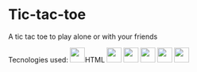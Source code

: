 # Tic-tac-toe
A tic tac toe to play alone or with your friends

Tecnologies used:
<img src="https://cdn.jsdelivr.net/gh/devicons/devicon/icons/html5/html5-original.svg" width="30" height="30"/>HTML
<img src="https://cdn.jsdelivr.net/gh/devicons/devicon/icons/css3/css3-original.svg" width="30" height="30"/>
<img src="https://cdn.jsdelivr.net/gh/devicons/devicon/icons/javascript/javascript-original.svg" width="30" height="30"/>
<img src="https://cdn.jsdelivr.net/gh/devicons/devicon/icons/react/react-original.svg" width="30" height="30"/>
<img src="https://cdn.jsdelivr.net/gh/devicons/devicon/icons/python/python-original.svg" width="30" height="30"/>
<img src="https://cdn.jsdelivr.net/gh/devicons/devicon/icons/flask/flask-original.svg" width="30" height="30"/>


